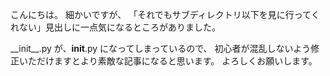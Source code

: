 こんにちは。
細かいですが、
「それでもサブディレクトリ以下を見に行ってくれない」見出しに一点気になるところがありました。

\_\_init\_\_.py が、__init__.py になってしまっているので、
初心者が混乱しないよう修正いただけますとより素敵な記事になると思います。
よろしくお願いします。
